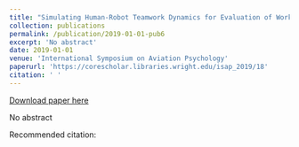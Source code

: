 ```yaml
---
title: "Simulating Human-Robot Teamwork Dynamics for Evaluation of Work Strategies in Human-Robot Teams"
collection: publications
permalink: /publication/2019-01-01-pub6
excerpt: 'No abstract'
date: 2019-01-01
venue: 'International Symposium on Aviation Psychology'
paperurl: 'https://corescholar.libraries.wright.edu/isap_2019/18'
citation: ' '
---
```


<a href='https://corescholar.libraries.wright.edu/isap_2019/18'>Download paper here</a>

No abstract

Recommended citation:  
